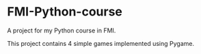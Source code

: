 # FMI-Python-course
A project for my Python course in FMI.

This project contains 4 simple games implemented using Pygame. 

